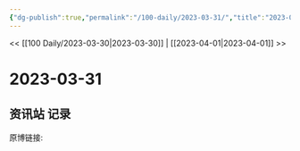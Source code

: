 ```yaml
---
{"dg-publish":true,"permalink":"/100-daily/2023-03-31/","title":"2023-03-31"}
---
```



<< [[100 Daily/2023-03-30\|2023-03-30]] | [[2023-04-01\|2023-04-01]] >>

# 2023-03-31

## 资讯站 记录

原博链接:
